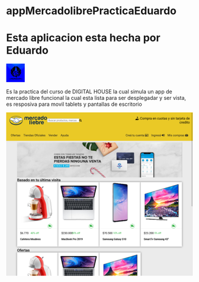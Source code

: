 # appMercadolibrePracticaEduardo
  <h1>Esta aplicacion esta hecha por Eduardo </h1>
  <img src="https://github.com/Eduardishion/Eduardishion/blob/main/_milogo.gif"  width="50" height="50"/>


Es la practica del curso de DIGITAL HOUSE la cual simula un app de mercado libre funcional
la cual esta lista para ser desplegadar y ser vista, es resposiva para movil tablets y pantallas de escritorio

<img src="https://github.com/Eduardishion/appMercadolibrePracticaEduardo/blob/main/Captura%20de%20pantalla%202021-06-07%20-%2016.36.18.png">
